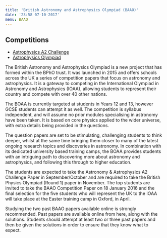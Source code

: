 ```yaml
---
title: 'British Astronomy and Astrophysics Olympiad (BAAO)'
date: '23:58 07-10-2017'
menu: BAAO
---
```


## Competitions

- [Astrophysics A2 Challenge](/baao/astrophysics-a2-challenge)
- [Astrophysics Olympiad](/baao/baao)

The British Astronomy and Astrophysics Olympiad is a new project that has formed within the BPhO trust. It was launched in 2015 and offers schools across the UK a series of competition papers that focus on astronomy and astrophysics. It is a gateway to competing in the International Olympiad in Astronomy and Astrophysics (IOAA), allowing students to represent their country and compete with over 40 other nations.

The BOAA is currently targeted at students in Years 12 and 13, however GCSE students can attempt it as well. The competition is syllabus independent, and will assume no prior modules specialising in astronomy have been taken. It is based on core physics applied to the wider universe, with extra details being provided in the questions.

The question papers are set to be stimulating, challenging students to think deeper, whilst at the same time bringing them closer to many of the latest ongoing research topics and discoveries in astronomy. In combination with its dedicated university based training camps, the BOAA provides students with an intriguing path to discovering more about astronomy and astrophysics, and following this through to higher education.

The students are expected to take the Astronomy & Astrophysics A2 Challenge Paper in September/October and are required to take the British Physics Olympiad (Round 1) paper in November. The top students are invited to take the BAAO Competition Paper on 18 January 2016 and the final selection for the five students who will represent the UK to the IOAA will take place at the Easter training camp in Oxford, in April.

Studying the two past BAAO papers available online is strongly recommended. Past papers are available online from here, along with the solutions. Students should attempt at least two or three past papers and then be given the solutions in order to ensure that they know what to expect.
